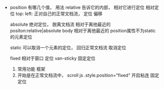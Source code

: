 - position  有哪几个值， 用法
    relative 告诉它的内部， 相对它进行定位  相对定位
    top:
    left:   正对自己的正常文档流， 定位 偏移

    absolute  绝对定位， 脱离文档流
        相对于离他最近的positon:relative|absolute  body
        相对于离他最近的 position属性不为static 的元素定位
    
    static 可以取消一个元素的定位， 回归正常文档流  取消定位

    fixed  相对于窗口  定位  van-sticky   固定定位

    1. 常用功能   框架 
    2. 开始是在正常文档流中， 
        scroll  js  .style.position="fixed"  开启粘连 固定定位

